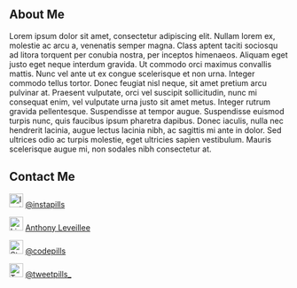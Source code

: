 ## About Me

Lorem ipsum dolor sit amet, consectetur adipiscing elit. Nullam lorem ex, molestie ac arcu a, venenatis semper magna. Class aptent taciti sociosqu ad litora torquent per conubia nostra, per inceptos himenaeos. Aliquam eget justo eget neque interdum gravida. Ut commodo orci maximus convallis mattis. Nunc vel ante ut ex congue scelerisque et non urna. Integer commodo tellus tortor. Donec feugiat nisl neque, sit amet pretium arcu pulvinar at. Praesent vulputate, orci vel suscipit sollicitudin, nunc mi consequat enim, vel vulputate urna justo sit amet metus. Integer rutrum gravida pellentesque. Suspendisse at tempor augue. Suspendisse euismod turpis nunc, quis faucibus ipsum pharetra dapibus. Donec iaculis, nulla nec hendrerit lacinia, augue lectus lacinia nibh, ac sagittis mi ante in dolor. Sed ultrices odio ac turpis molestie, eget ultricies sapien vestibulum. Mauris scelerisque augue mi, non sodales nibh consectetur at.

## Contact Me

<img alt="Instagram" src="https://5a5a57ff32a328601212-ee0df397c56b146e91fe14be42fa361d.ssl.cf1.rackcdn.com/icon/instagram_logos_app_icon/YyepHGHDvkl1wFkUHw8Y/Instagram-v051916_200.png" height="25"/> [@instapills](https://www.instagram.com/instapills/)

<img alt="LinkedIn" src="https://static.licdn.com/scds/common/u/images/logos/linkedin/logo_in_nav_44x36.png" height="25"/> [Anthony Leveillee](https://www.linkedin.com/in/anthony-leveillee-aa49b737)

<img alt="Stack Overflow" src="https://cdn.sstatic.net/Sites/stackoverflow/company/img/logos/so/so-icon.png?v=c78bd457575a" height="25"/> [@codepills](http://stackoverflow.com/users/5915725/codepills)

<img alt="Twitter" src="https://g.twimg.com/about/feature-corporate/image/twitterbird_RGB.png" height="25"/> [@tweetpills_](https://twitter.com/tweetpills_)
